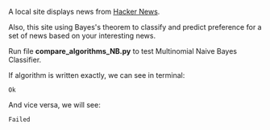 A local site displays news from [Hacker News](https://news.ycombinator.com/).

Also, this site using Bayes's theorem to classify and predict preference for a set of news based on your interesting news.

Run file **compare_algorithms_NB.py** to test Multinomial Naive Bayes Classifier.

If algorithm is written exactly, we can see in terminal:

`Ok`

And vice versa, we will see:

`Failed`
